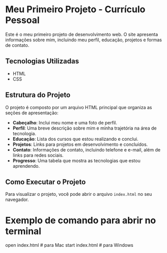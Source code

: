 # Meu Primeiro Projeto - Currículo Pessoal

Este é o meu primeiro projeto de desenvolvimento web. O site apresenta informações sobre mim, incluindo meu perfil, educação, projetos e formas de contato.

## Tecnologias Utilizadas

- HTML
- CSS

## Estrutura do Projeto

O projeto é composto por um arquivo HTML principal que organiza as seções de apresentação:

- **Cabeçalho**: Inclui meu nome e uma foto de perfil.
- **Perfil**: Uma breve descrição sobre mim e minha trajetória na área de tecnologia.
- **Educação**: Lista dos cursos que estou realizando e conclui.
- **Projetos**: Links para projetos em desenvolvimento e concluídos.
- **Contato**: Informações de contato, incluindo telefone e e-mail, além de links para redes sociais.
- **Progresso**: Uma tabela que mostra as tecnologias que estou aprendendo.

## Como Executar o Projeto

Para visualizar o projeto, você pode abrir o arquivo `index.html` no seu navegador. 

# Exemplo de comando para abrir no terminal
open index.html # para Mac
start index.html # para Windows



